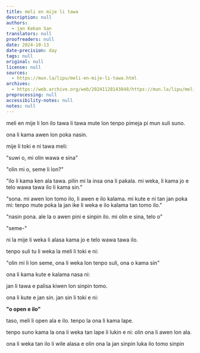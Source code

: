```yaml
---
title: meli en mije li tawa
description: null
authors:
  - jan Kekan San
translators: null
proofreaders: null
date: 2024-10-13
date-precision: day
tags: null
original: null
license: null
sources:
  - https://mun.la/lipu/meli-en-mije-li-tawa.html
archives:
  - https://web.archive.org/web/20241128143848/https://mun.la/lipu/meli-en-mije-li-tawa.html
preprocessing: null
accessibility-notes: null
notes: null
---
```


meli en mije li lon ilo tawa li tawa mute lon tenpo pimeja pi mun suli suno.

ona li kama awen lon poka nasin.

mije li toki e ni tawa meli:

"suwi o, mi olin wawa e sina"

"olin mi o, seme li lon?"

"ilo li kama ken ala tawa. pilin mi la insa ona li pakala. mi weka, li kama jo e telo wawa tawa ilo li kama sin."

"sona. mi awen lon tomo ilo, li awen e ilo kalama. mi kute e ni tan jan poka mi: tenpo mute poka la jan ike li weka e ilo kalama tan tomo ilo."

"nasin pona. ale la o awen pini e sinpin ilo. mi olin e sina, telo o"

"seme-"

ni la mije li weka li alasa kama jo e telo wawa tawa ilo.

tenpo suli tu li weka la meli li toki e ni:

"olin mi li lon seme, ona li weka lon tenpo suli, ona o kama sin"

ona li kama kute e kalama nasa ni:

jan li tawa e palisa kiwen lon sinpin tomo.

ona li kute e jan sin. jan sin li toki e ni:

**"o open e ilo"**

taso, meli li open ala e ilo. tenpo la ona li kama lape.

tenpo suno kama la ona li weka tan lape li lukin e ni: olin ona li awen lon ala.

ona li weka tan ilo li wile alasa e olin ona la jan sinpin luka ilo tomo sinpin
